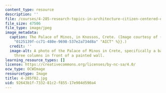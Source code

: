 ```yaml
---
content_type: resource
description: ''
file: /courses/4-285-research-topics-in-architecture-citizen-centered-design-of-open-governance-systems-fall-2002/92643b1f733281c2f85517e904d590a4_4-285f02.jpg
file_size: 47506
file_type: image/jpeg
image_metadata:
  caption: The Palace of Minos, in Knossos, Crete. (Image courtesy of {{% resource_link
    "0125139f-cc71-480e-9698-537e2a734d8a" "AICT" %}}.)
  credit: ''
  image-alt: A photo of the Palace of Minos in Crete, specifically a balcony with
    three columns in front of a painted wall.
learning_resource_types: []
license: https://creativecommons.org/licenses/by-nc-sa/4.0/
ocw_type: OCWImage
resourcetype: Image
title: 4-285f02.jpg
uid: 92643b1f-7332-81c2-f855-17e904d590a4
---
```

